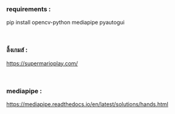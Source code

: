  <h3>requirements : </h3>
 pip install opencv-python mediapipe pyautogui

 <br><h3>ลิ้งเกมส์ : </h3>
 https://supermarioplay.com/

 <br><h3>mediapipe : </h3>
 https://mediapipe.readthedocs.io/en/latest/solutions/hands.html